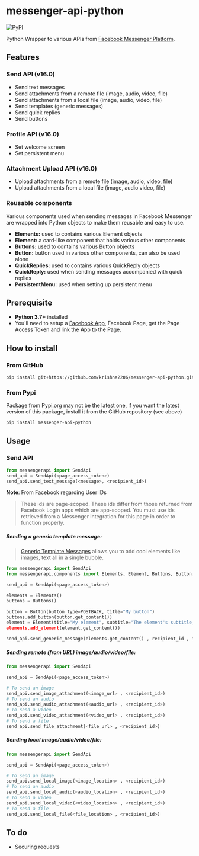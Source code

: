 # messenger-api-python
[![PyPI](https://img.shields.io/pypi/v/messenger-api-python.svg?maxAge=2592000)](https://pypi.python.org/pypi/messenger-api-python)

Python Wrapper to various APIs from [Facebook Messenger Platform](https://developers.facebook.com/docs/messenger-platform).


## Features

### Send API (v16.0)
 - Send text messages
 - Send attachments from a remote file (image, audio, video, file)
 - Send attachments from a local file (image, audio, video, file)
 - Send templates (generic messages)
 - Send quick replies
 - Send buttons
### Profile API (v16.0)
- Set welcome screen
- Set persistent menu
### Attachment Upload API (v16.0)
- Upload attachments from a remote file (image, audio, video, file)
- Upload attachments from a local file (image, audio video, file)
### Reusable components
Various components used when sending messages in Facebook Messenger are wrapped into Python objects to make them reusable and easy to use.
- **Elements:** used to contains various Element objects
- **Element:** a card-like component that holds various other components
- **Buttons:** used to contains various Button objects
- **Button:** button used in various other components, can also be used alone
- **QuickReplies:** used to contains various QuickReply objects
- **QuickReply:** used when sending messages accompanied with quick replies
- **PersistentMenu:** used when setting up persistent menu

## Prerequisite
- **Python 3.7+** installed
- You'll need to setup a [Facebook App](https://developers.facebook.com/apps/), Facebook Page, get the Page Access Token and link the App to the Page.
## How to install
### From GitHub
```bash
pip install git+https://github.com/krishna2206/messenger-api-python.git#egg=messenger-api-python
```
### From Pypi
Package from Pypi.org may not be the latest one, if you want the latest version of this package, install it from the GitHub repository (see above)
```bash
pip install messenger-api-python
```
## Usage
### Send API
```python
from messengerapi import SendApi
send_api = SendApi(<page_access_token>)
send_api.send_text_message(<message>, <recipient_id>)
```
**Note**: From Facebook regarding User IDs

> These ids are page-scoped. These ids differ from those returned from Facebook Login apps which are app-scoped. You must use ids retrieved from a Messenger integration for this page in order to function properly.

##### Sending a generic template message:

> [Generic Template Messages](https://developers.facebook.com/docs/messenger-platform/implementation#receive_message) allows you to add cool elements like images, text all in a single bubble.
```python
from messengerapi import SendApi
from messengerapi.components import Elements, Element, Buttons, Button, POSTBACK

send_api = SendApi(<page_access_token>)

elements = Elements()
buttons = Buttons()

button = Button(button_type=POSTBACK, title="My button")
buttons.add_button(button.get_content())
element = Element(title="My element", subtitle="The element's subtitle, image_url=<image_url>, buttons=buttons)
elements.add_element(element.get_content())

send_api.send_generic_message(elements.get_content() , recipient_id , image_aspect_ratio="horizontal")
```
##### Sending remote (from URL) image/audio/video/file:
```python
from messengerapi import SendApi

send_api = SendApi(<page_access_token>)

# To send an image
send_api.send_image_attachment(<image_url> , <recipient_id>)
# To send an audio
send_api.send_audio_attachment(<audio_url> , <recipient_id>)
# To send a video
send_api.send_video_attachment(<video_url> , <recipient_id>)
# To send a file
send_api.send_file_attachment(<file_url> , <recipient_id>)
```
##### Sending local image/audio/video/file:
```python
from messengerapi import SendApi

send_api = SendApi(<page_access_token>)

# To send an image
send_api.send_local_image(<image_location> , <recipient_id>)
# To send an audio
send_api.send_local_audio(<audio_location> , <recipient_id>)
# To send a video
send_api.send_local_video(<video_location> , <recipient_id>)
# To send a file
send_api.send_local_file(<file_location> , <recipient_id>)
```
## To do
- Securing requests
